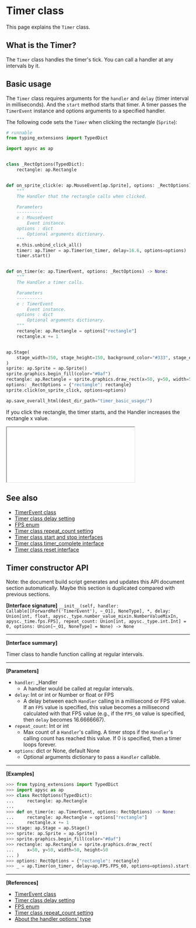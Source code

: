 # Timer class

This page explains the `Timer` class.

## What is the Timer?

The `Timer` class handles the timer's tick. You can call a handler at any intervals by it.

## Basic usage

The `Timer` class requires arguments for the `handler` and `delay` (timer interval in milliseconds). And the `start` method starts that timer. A timer passes the `TimerEvent` instance and options arguments to a specified handler.

The following code sets the `Timer` when clicking the rectangle (`Sprite`):

```py
# runnable
from typing_extensions import TypedDict

import apysc as ap


class _RectOptions(TypedDict):
    rectangle: ap.Rectangle


def on_sprite_click(e: ap.MouseEvent[ap.Sprite], options: _RectOptions) -> None:
    """
    The Handler that the rectangle calls when clicked.

    Parameters
    ----------
    e : MouseEvent
        Event instance.
    options : dict
        Optional arguments dictionary.
    """
    e.this.unbind_click_all()
    timer: ap.Timer = ap.Timer(on_timer, delay=16.6, options=options)
    timer.start()


def on_timer(e: ap.TimerEvent, options: _RectOptions) -> None:
    """
    The Handler a timer calls.

    Parameters
    ----------
    e : TimerEvent
        Event instance.
    options : dict
        Optional arguments dictionary.
    """
    rectangle: ap.Rectangle = options["rectangle"]
    rectangle.x += 1


ap.Stage(
    stage_width=350, stage_height=150, background_color="#333", stage_elem_id="stage"
)
sprite: ap.Sprite = ap.Sprite()
sprite.graphics.begin_fill(color="#0af")
rectangle: ap.Rectangle = sprite.graphics.draw_rect(x=50, y=50, width=50, height=50)
options: _RectOptions = {"rectangle": rectangle}
sprite.click(on_sprite_click, options=options)

ap.save_overall_html(dest_dir_path="timer_basic_usage/")
```

If you click the rectangle, the timer starts, and the Handler increases the rectangle x value.

<iframe src="static/timer_basic_usage/index.html" width="350" height="150"></iframe>

## See also

- [TimerEvent class](timer_event.md)
- [Timer class delay setting](timer_delay.md)
- [FPS enum](fps.md)
- [Timer class repeat_count setting](timer_repeat_count.md)
- [Timer class start and stop interfaces](timer_start_and_stop.md)
- [Timer class timer_complete interface](timer_complete.md)
- [Timer class reset interface](timer_reset.md)


## Timer constructor API

<!-- Docstring: apysc._time.timer.Timer.__init__ -->

<span class="inconspicuous-txt">Note: the document build script generates and updates this API document section automatically. Maybe this section is duplicated compared with previous sections.</span>

**[Interface signature]** `__init__(self, handler: Callable[[ForwardRef('TimerEvent'), ~_O1], NoneType], *, delay: Union[int, float, apysc._type.number_value_mixin.NumberValueMixIn, apysc._time.fps.FPS], repeat_count: Union[int, apysc._type.int.Int] = 0, options: Union[~_O1, NoneType] = None) -> None`<hr>

**[Interface summary]**

Timer class to handle function calling at regular intervals.<hr>

**[Parameters]**

- `handler`: _Handler
  - A handler would be called at regular intervals.
- `delay`: Int or int or Number or float or FPS
  - A delay between each `Handler` calling in a millisecond or FPS value. If an `FPS` value is specified, this value becomes a millisecond calculated with that FPS value (e.g., if the `FPS_60` value is specified, then `delay` becomes 16.6666667).
- `repeat_count`: Int or int
  - Max count of a `Handler`'s calling. A timer stops if the `Handler`'s calling count has reached this value. If 0 is specified, then a timer loops forever.
- `options`: dict or None, default None
  - Optional arguments dictionary to pass a `Handler` callable.

<hr>

**[Examples]**

```py
>>> from typing_extensions import TypedDict
>>> import apysc as ap
>>> class RectOptions(TypedDict):
...     rectangle: ap.Rectangle
...
>>> def on_timer(e: ap.TimerEvent, options: RectOptions) -> None:
...     rectangle: ap.Rectangle = options["rectangle"]
...     rectangle.x += 1
>>> stage: ap.Stage = ap.Stage()
>>> sprite: ap.Sprite = ap.Sprite()
>>> sprite.graphics.begin_fill(color="#0af")
>>> rectangle: ap.Rectangle = sprite.graphics.draw_rect(
...     x=50, y=50, width=50, height=50
... )
>>> options: RectOptions = {"rectangle": rectangle}
>>> _ = ap.Timer(on_timer, delay=ap.FPS.FPS_60, options=options).start()
```

<hr>

**[References]**

- [TimerEvent class](https://simon-ritchie.github.io/apysc/en/timer_event.html)
- [Timer class delay setting](https://simon-ritchie.github.io/apysc/en/timer_delay.html)
- [FPS enum](https://simon-ritchie.github.io/apysc/en/fps.html)
- [Timer class repeat_count setting](https://simon-ritchie.github.io/apysc/en/timer_repeat_count.html)
- [About the handler options' type](https://simon-ritchie.github.io/apysc/en/about_handler_options_type.html)